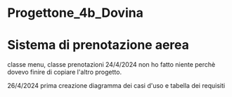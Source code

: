 # Progettone_4b_Dovina 
# Sistema di prenotazione aerea 
classe menu, classe prenotazioni 
24/4/2024 non ho fatto niente perchè dovevo finire di copiare l'altro progetto. 

26/4/2024 prima creazione diagramma dei casi d'uso e tabella dei requisiti
